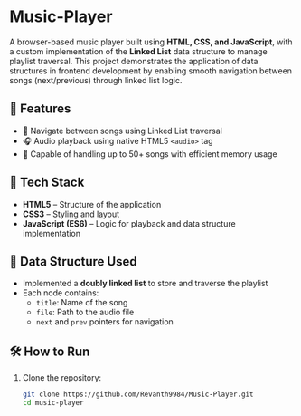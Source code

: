 # Music-Player

A browser-based music player built using **HTML, CSS, and JavaScript**, with a custom implementation of the **Linked List** data structure to manage playlist traversal. This project demonstrates the application of data structures in frontend development by enabling smooth navigation between songs (next/previous) through linked list logic.

## 🚀 Features

- 🔁 Navigate between songs using Linked List traversal
- 🎧 Audio playback using native HTML5 `<audio>` tag
- 💾 Capable of handling up to 50+ songs with efficient memory usage

## 📂 Tech Stack

- **HTML5** – Structure of the application  
- **CSS3** – Styling and layout  
- **JavaScript (ES6)** – Logic for playback and data structure implementation

## 🧠 Data Structure Used

- Implemented a **doubly linked list** to store and traverse the playlist
- Each node contains:
  - `title`: Name of the song
  - `file`: Path to the audio file
  - `next` and `prev` pointers for navigation

## 🛠️ How to Run

1. Clone the repository:
   ```bash
   git clone https://github.com/Revanth9984/Music-Player.git
   cd music-player
